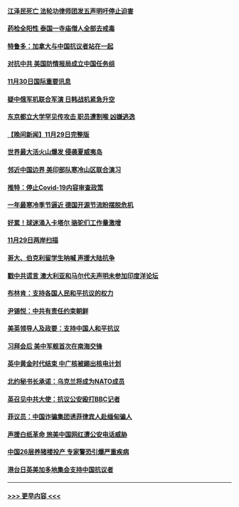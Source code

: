 #### [江泽民死亡 法轮功律师团发五声明吁停止迫害](../pages/prog202/a103587308.md?t=11302250) 
#### [药检全阳性 泰国一寺庙僧人全部去戒毒](../pages/prog202/a103587172.md?t=11302250) 
#### [特鲁多：加拿大与中国抗议者站在一起](../pages/prog202/a103587169.md?t=11302250) 
#### [对抗中共 美国防情报局成立中国任务组](../pages/prog202/a103587163.md?t=11302250) 
#### [11月30日国际重要讯息](../pages/prog202/a103587181.md?t=11302250) 
#### [疑中俄军机联合军演 日韩战机紧急升空](../pages/prog202/a103587061.md?t=11302250) 
#### [东京都立大学罕见传攻击 职员遭割喉 凶嫌逃逸](../pages/prog202/a103587011.md?t=11302250) 
#### [【晚间新闻】11月29日完整版](../pages/prog202/a103586902.md?t=11302250) 
#### [世界最大活火山爆发 侵袭夏威夷岛](../pages/prog202/a103586924.md?t=11302250) 
#### [邻近中国边界 美印部队寒冷山区联合演习](../pages/prog202/a103586897.md?t=11302250) 
#### [推特：停止Covid-19内容审查政策](../pages/prog202/a103586680.md?t=11302250) 
#### [一年最寒冷季节逼近 德国开源节流盼摆脱危机](../pages/prog202/a103586845.md?t=11302250) 
#### [好累！球迷涌入卡塔尔 骆驼们工作量激增](../pages/prog202/a103586752.md?t=11302250) 
#### [11月29日两岸扫描](../pages/prog202/a103586740.md?t=11302250) 
#### [哥大、伯克利留学生呐喊 声援大陆抗争](../pages/prog202/a103586742.md?t=11302250) 
#### [戳中共谎言 澳大利亚和马尔代夫声明未参加印度洋论坛](../pages/prog202/a103586609.md?t=11302250) 
#### [布林肯：支持各国人民和平抗议的权力](../pages/prog202/a103586558.md?t=11302250) 
#### [尹锡悦：中共有责任约束朝鲜](../pages/prog202/a103586465.md?t=11302250) 
#### [美英领导人及政要：支持中国人和平抗议](../pages/prog202/a103586469.md?t=11302250) 
#### [习拜会后 美中军舰首次在南海交锋](../pages/prog202/a103586399.md?t=11302250) 
#### [英中黄金时代结束 中广核被踢出核电计划](../pages/prog202/a103586304.md?t=11302250) 
#### [北约秘书长承诺：乌克兰将成为NATO成员](../pages/prog202/a103586377.md?t=11302250) 
#### [英召见中共大使：抗议公安殴打BBC记者](../pages/prog202/a103586300.md?t=11302250) 
#### [菲议员：中国诈骗集团诱菲律宾人赴缅甸骗人](../pages/prog202/a103586285.md?t=11302250) 
#### [声援白纸革命 旅美中国网红遭公安电话威胁](../pages/prog202/a103586277.md?t=11302250) 
#### [中国26层养猪楼投产 专家警恐引爆严重疾病](../pages/prog202/a103586194.md?t=11302250) 
#### [港台日英美加多地集会支持中国抗议者](../pages/prog202/a103586188.md?t=11302250) 

----
#### [ >>> 更早内容 <<< ](../indexes/prog202-earlier.md)
